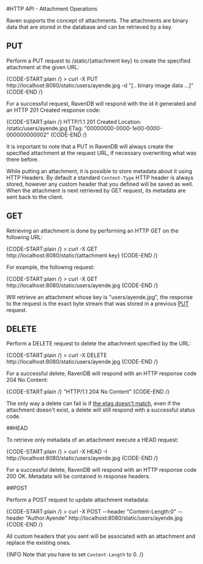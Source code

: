 #HTTP API - Attachment Operations

Raven supports the concept of attachments. The attachments are binary data that are stored in the database and can be retrieved by a key.

## PUT

Perform a PUT request to /static/{attachment key} to create the specified attachment at the given URL:

{CODE-START:plain /}
    > curl -X PUT http://localhost:8080/static/users/ayende.jpg -d "[.. binary image data ...]"
{CODE-END /}

For a successful request, RavenDB will respond with the id it generated and an HTTP 201 Created response code:

{CODE-START:plain /}
    HTTP/1.1 201 Created
    Location: /static/users/ayende.jpg
	ETag: "00000000-0000-1e00-0000-000000000002"
{CODE-END /}

It is important to note that a PUT in RavenDB will always create the specified attachment at the request URL, if necessary overwriting what was there before.

While putting an attachment, it is possible to store metadata about it using HTTP Headers. By default a standard `Content-Type` HTTP header is always stored, however any custom header that you defined will be saved as well. When the attachment is next retrieved by GET request, its metadata are sent back to the client.

## GET
Retrieving an attachment is done by performing an HTTP GET on the following URL:

{CODE-START:plain /}
    > curl -X GET http://localhost:8080/static/{attachment key}
{CODE-END /}

For example, the following request:

{CODE-START:plain /}
    > curl -X GET http://localhost:8080/static/users/ayende.jpg
{CODE-END /}

Will retrieve an attachment whose key is "users/ayende.jpg", the response to the request is the exact byte stream that was stored in a previous [PUT](http://ravendb.net/docs/http-api/attachments/http-api-put-attachments?version=2.0) request.

## DELETE

Perform a DELETE request to delete the attachment specified by the URL:

{CODE-START:plain /}
    > curl -X DELETE http://localhost:8080/static/users/ayende.jpg
{CODE-END /}

For a successful delete, RavenDB will respond with an HTTP response code 204 No Content:

{CODE-START:plain /}
    "HTTP/1.1 204 No Content"
{CODE-END /}

The only way a delete can fail is if [the etag doesn't match](http://ravendb.net/docs/http-api/http-api-comcurrency?version=2.0), even if the attachment doesn't exist, a delete will still respond with a successful status code.

##HEAD

To retrieve only metadata of an attachment execute a HEAD request:

{CODE-START:plain /}
	> curl -X HEAD -I http://localhost:8080/static/users/ayende.jpg
{CODE-END /}

For a successful delete, RavenDB will respond with an HTTP response code 200 OK. Metadata will be contained in response headers.

##POST

Perform a POST request to update attachment metadata:

{CODE-START:plain /}
	> curl -X POST --header "Content-Length:0" --header "Author:Ayende" http://localhost:8080/static/users/ayende.jpg
{CODE-END /}

All custom headers that you sent will be associated with an attachment and replace the existing ones.
 
{INFO Note that you have to set `Content-Length` to 0. /}